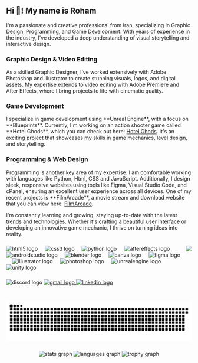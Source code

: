 <h2 align="left">Hi 👋! My name is Roham</h2>
<p align="left">I'm a passionate and creative professional from Iran, specializing in Graphic Design, Programming, and Game Development. With years of experience in the industry, I've developed a deep understanding of visual storytelling and interactive design.</p>

<h3 align="left">Graphic Design & Video Editing</h3>
<p align="left">As a skilled Graphic Designer, I’ve worked extensively with Adobe Photoshop and Illustrator to create stunning visuals, logos, and digital assets. My expertise extends to video editing with Adobe Premiere and After Effects, where I bring projects to life with cinematic quality.</p>

<h3 align="left">Game Development</h3>
<p align="left">I specialize in game development using **Unreal Engine**, with a focus on **Blueprints**. Currently, I'm working on an action shooter game called **Hotel Ghods**, which you can check out here: <a href="https://voidwalker.ir/games/hotelghods/" target="_blank">Hotel Ghods</a>. It's an exciting project that showcases my skills in game mechanics, level design, and storytelling.</p>

<h3 align="left">Programming & Web Design</h3>
<p align="left">Programming is another key area of my expertise. I am comfortable working with languages like Python, Html, CSS and JavaScript. Additionally, I design sleek, responsive websites using tools like Figma, Visual Studio Code, and cPanel, ensuring an excellent user experience across all devices. One of my recent projects is **FilmArcade**, a movie stream and download website that you can view here: <a href="https://filmarcade.xlvirus.ir/" target="_blank">FilmArcade</a>.</p>

<p align="left">I'm constantly learning and growing, staying up-to-date with the latest trends and technologies. Whether it's crafting a beautiful user interface or developing an innovative game mechanic, I thrive on turning ideas into reality.</p>

###

<img align="right" height="150" src="https://i.ibb.co/T164HHp/XL-Virus-V3-0-Copy.png"  />

###

<div align="left">
  <img src="https://cdn.jsdelivr.net/gh/devicons/devicon/icons/html5/html5-original.svg" height="30" alt="html5 logo"  />
  <img width="12" />
  <img src="https://cdn.jsdelivr.net/gh/devicons/devicon/icons/css3/css3-original.svg" height="30" alt="css3 logo"  />
  <img width="12" />
  <img src="https://cdn.jsdelivr.net/gh/devicons/devicon/icons/python/python-original.svg" height="30" alt="python logo"  />
  <img width="12" />
  <img src="https://cdn.jsdelivr.net/gh/devicons/devicon/icons/aftereffects/aftereffects-original.svg" height="30" alt="aftereffects logo"  />
  <img width="12" />
  <img src="https://cdn.jsdelivr.net/gh/devicons/devicon/icons/androidstudio/androidstudio-original.svg" height="30" alt="androidstudio logo"  />
  <img width="12" />
  <img src="https://cdn.jsdelivr.net/gh/devicons/devicon/icons/blender/blender-original.svg" height="30" alt="blender logo"  />
  <img width="12" />
  <img src="https://cdn.jsdelivr.net/gh/devicons/devicon/icons/canva/canva-original.svg" height="30" alt="canva logo"  />
  <img width="12" />
  <img src="https://cdn.jsdelivr.net/gh/devicons/devicon/icons/figma/figma-original.svg" height="30" alt="figma logo"  />
  <img width="12" />
  <img src="https://cdn.jsdelivr.net/gh/devicons/devicon/icons/illustrator/illustrator-plain.svg" height="30" alt="illustrator logo"  />
  <img width="12" />
  <img src="https://cdn.jsdelivr.net/gh/devicons/devicon/icons/photoshop/photoshop-plain.svg" height="30" alt="photoshop logo"  />
  <img width="12" />
  <img src="https://cdn.jsdelivr.net/gh/devicons/devicon/icons/unrealengine/unrealengine-original.svg" height="30" alt="unrealengine logo"  />
  <img width="12" />
  <img src="https://cdn.jsdelivr.net/gh/devicons/devicon/icons/unity/unity-original.svg" height="30" alt="unity logo"  />
</div>

###

<div align="left">
  <img src="https://img.shields.io/static/v1?message=Discord&logo=discord&label=&color=7289DA&logoColor=white&labelColor=&style=for-the-badge" height="35" alt="discord logo"  />
<a href="roham.andarzgou@gmail.com">
  <img src="https://img.shields.io/static/v1?message=Gmail&logo=gmail&label=&color=D14836&logoColor=white&labelColor=&style=for-the-badge" height="35" alt="gmail logo" />
</a>
<a href="https://www.linkedin.com/in/roham-andarzgouu" target="_blank">
  <img src="https://img.shields.io/static/v1?message=LinkedIn&logo=linkedin&label=&color=0077B5&logoColor=white&labelColor=&style=for-the-badge" height="35" alt="linkedin logo" />
</a>
</div>

###

<br clear="both">

<img src="https://raw.githubusercontent.com/xlvirus0/xlvirus0/output/snake.svg" alt="Snake animation" />

###

<div align="center">
  <img src="https://github-readme-stats.vercel.app/api?username=xlvirus0&hide_title=false&hide_rank=false&show_icons=true&include_all_commits=true&count_private=true&disable_animations=false&theme=radical&locale=en&hide_border=false&order=1" height="150" alt="stats graph"  />
  <img src="https://github-readme-stats.vercel.app/api/top-langs?username=xlvirus0&locale=en&hide_title=false&layout=compact&card_width=320&langs_count=5&theme=radical&hide_border=false&order=2" height="150" alt="languages graph"  />
  <img src="https://github-profile-trophy.vercel.app?username=xlvirus0&theme=radical&column=-1&row=1&margin-w=10&margin-h=8&no-bg=false&no-frame=false&order=4" height="150" alt="trophy graph"  />
</div>

###

